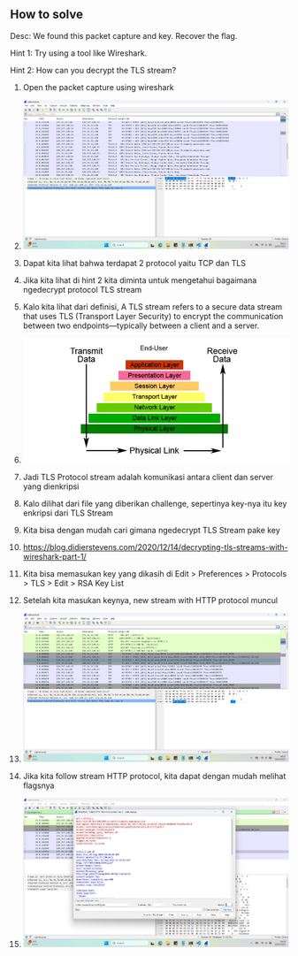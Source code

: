 
## How to solve

Desc: We found this packet capture and key. Recover the flag.

Hint 1: Try using a tool like Wireshark.

Hint 2: How can you decrypt the TLS stream?

1. Open the packet capture using wireshark

2. ![alt text](image.png)

3. Dapat kita lihat bahwa terdapat 2 protocol yaitu TCP dan TLS

4. Jika kita lihat di hint 2 kita diminta untuk mengetahui bagaimana ngedecrypt protocol TLS stream

5. Kalo kita lihat dari definisi, A TLS stream refers to a secure data stream that uses TLS (Transport Layer Security) to encrypt the communication between two endpoints—typically between a client and a server.

6. ![alt text](image-1.png)

7. Jadi TLS Protocol stream adalah komunikasi antara client dan server yang dienkripsi

8. Kalo dilihat dari file yang diberikan challenge, sepertinya key-nya itu key enkripsi dari TLS Stream

9. Kita bisa dengan mudah cari gimana ngedecrypt TLS Stream pake key

10. https://blog.didierstevens.com/2020/12/14/decrypting-tls-streams-with-wireshark-part-1/

11. Kita bisa memasukan key yang dikasih di Edit > Preferences > Protocols > TLS > Edit > RSA Key List

12. Setelah kita masukan keynya, new stream with HTTP protocol muncul

13. ![alt text](image-2.png)

14. Jika kita follow stream HTTP protocol, kita dapat dengan mudah melihat flagsnya

15. ![alt text](image-3.png)